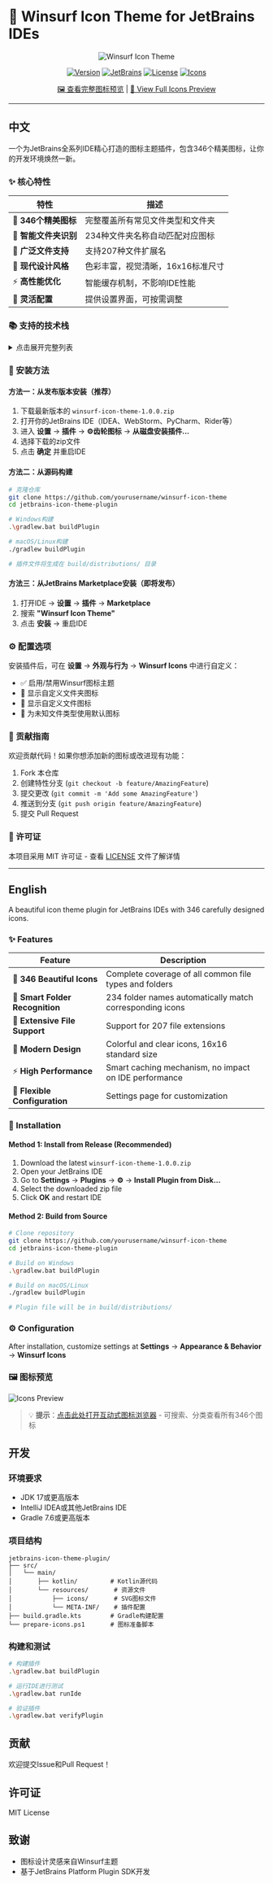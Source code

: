 # 🎨 Winsurf Icon Theme for JetBrains IDEs

<div align="center">
  
  ![Winsurf Icon Theme](showcase-social.svg)
  
  [![Version](https://img.shields.io/badge/version-1.0.0-blue.svg)](https://github.com/yzxxy010/jetbrains-winsurf-icons/releases)
  [![JetBrains](https://img.shields.io/badge/JetBrains-2023.3+-orange.svg)](https://www.jetbrains.com/)
  [![License](https://img.shields.io/badge/license-MIT-green.svg)](LICENSE)
  [![Icons](https://img.shields.io/badge/icons-346-brightgreen.svg)](showcase.html)
  
  [🖼️ 查看完整图标预览](#-图标预览) | [📸 View Full Icons Preview](#-icons-preview)
  
</div>

---

## 中文

一个为JetBrains全系列IDE精心打造的图标主题插件，包含346个精美图标，让你的开发环境焕然一新。

### ✨ 核心特性

| 特性 | 描述 |
|------|------|
| 🎯 **346个精美图标** | 完整覆盖所有常见文件类型和文件夹 |
| 📁 **智能文件夹识别** | 234种文件夹名称自动匹配对应图标 |
| 📄 **广泛文件支持** | 支持207种文件扩展名 |
| 🎨 **现代设计风格** | 色彩丰富，视觉清晰，16x16标准尺寸 |
| ⚡ **高性能优化** | 智能缓存机制，不影响IDE性能 |
| 🔧 **灵活配置** | 提供设置界面，可按需调整 |

### 📚 支持的技术栈

<details>
<summary>点击展开完整列表</summary>

#### 编程语言（40+种）
- **主流语言**：Java, Kotlin, Python, JavaScript, TypeScript, Go, Rust
- **系统语言**：C, C++, C#, Objective-C, Swift
- **脚本语言**：Ruby, PHP, Perl, Lua, Shell, PowerShell
- **函数式**：Haskell, Scala, Clojure, Erlang, Elixir, F#
- **新兴语言**：Zig, V, Nim, Crystal, Gleam

#### Web技术
- **框架**：React, Vue, Angular, Svelte, Astro, Next.js, Nuxt.js
- **样式**：CSS, SCSS, Less, Stylus, PostCSS, Tailwind
- **模板**：HTML, Pug, EJS, Handlebars, Liquid

#### 构建工具
- **打包**：Webpack, Vite, Rollup, Parcel, ESBuild
- **任务**：Gradle, Maven, Make, CMake, Bazel
- **容器**：Docker, Kubernetes, Docker Compose

#### 数据库
- SQL, MongoDB, PostgreSQL, MySQL, SQLite
- Prisma, Drizzle, TypeORM

#### 云服务
- Firebase, Supabase, Vercel, Netlify, AWS, Azure

</details>

### 🚀 安装方法

#### 方法一：从发布版本安装（推荐）

1. 下载最新版本的 `winsurf-icon-theme-1.0.0.zip`
2. 打开你的JetBrains IDE（IDEA、WebStorm、PyCharm、Rider等）
3. 进入 **设置** → **插件** → **⚙️齿轮图标** → **从磁盘安装插件...**
4. 选择下载的zip文件
5. 点击 **确定** 并重启IDE

#### 方法二：从源码构建

```bash
# 克隆仓库
git clone https://github.com/yourusername/winsurf-icon-theme
cd jetbrains-icon-theme-plugin

# Windows构建
.\gradlew.bat buildPlugin

# macOS/Linux构建
./gradlew buildPlugin

# 插件文件将生成在 build/distributions/ 目录
```

#### 方法三：从JetBrains Marketplace安装（即将发布）

1. 打开IDE → **设置** → **插件** → **Marketplace**
2. 搜索 **"Winsurf Icon Theme"**
3. 点击 **安装** → 重启IDE

### ⚙️ 配置选项

安装插件后，可在 **设置** → **外观与行为** → **Winsurf Icons** 中进行自定义：

- ✅ 启用/禁用Winsurf图标主题
- 📁 显示自定义文件夹图标
- 📄 显示自定义文件图标
- 🔄 为未知文件类型使用默认图标

### 🤝 贡献指南

欢迎贡献代码！如果你想添加新的图标或改进现有功能：

1. Fork 本仓库
2. 创建特性分支 (`git checkout -b feature/AmazingFeature`)
3. 提交更改 (`git commit -m 'Add some AmazingFeature'`)
4. 推送到分支 (`git push origin feature/AmazingFeature`)
5. 提交 Pull Request

### 📝 许可证

本项目采用 MIT 许可证 - 查看 [LICENSE](LICENSE) 文件了解详情



---

## English

A beautiful icon theme plugin for JetBrains IDEs with 346 carefully designed icons.

### ✨ Features

| Feature | Description |
|---------|-------------|
| 🎯 **346 Beautiful Icons** | Complete coverage of all common file types and folders |
| 📁 **Smart Folder Recognition** | 234 folder names automatically match corresponding icons |
| 📄 **Extensive File Support** | Support for 207 file extensions |
| 🎨 **Modern Design** | Colorful and clear icons, 16x16 standard size |
| ⚡ **High Performance** | Smart caching mechanism, no impact on IDE performance |
| 🔧 **Flexible Configuration** | Settings page for customization |

### 🚀 Installation

#### Method 1: Install from Release (Recommended)

1. Download the latest `winsurf-icon-theme-1.0.0.zip`
2. Open your JetBrains IDE
3. Go to **Settings** → **Plugins** → **⚙️** → **Install Plugin from Disk...**
4. Select the downloaded zip file
5. Click **OK** and restart IDE

#### Method 2: Build from Source

```bash
# Clone repository
git clone https://github.com/yourusername/winsurf-icon-theme
cd jetbrains-icon-theme-plugin

# Build on Windows
.\gradlew.bat buildPlugin

# Build on macOS/Linux
./gradlew buildPlugin

# Plugin file will be in build/distributions/
```

### ⚙️ Configuration

After installation, customize settings at **Settings** → **Appearance & Behavior** → **Winsurf Icons**

### 🖼️ 图标预览

![Icons Preview](windsurfIcons.png)

> 💡 **提示**：[点击此处打开互动式图标浏览器](showcase.html) - 可搜索、分类查看所有346个图标

## 开发


### 环境要求

- JDK 17或更高版本
- IntelliJ IDEA或其他JetBrains IDE
- Gradle 7.6或更高版本

### 项目结构

```
jetbrains-icon-theme-plugin/
├── src/
│   └── main/
│       ├── kotlin/         # Kotlin源代码
│       └── resources/       # 资源文件
│           ├── icons/       # SVG图标文件
│           └── META-INF/    # 插件配置
├── build.gradle.kts        # Gradle构建配置
└── prepare-icons.ps1       # 图标准备脚本
```

### 构建和测试

```bash
# 构建插件
.\gradlew.bat buildPlugin

# 运行IDE进行测试
.\gradlew.bat runIde

# 验证插件
.\gradlew.bat verifyPlugin
```

## 贡献

欢迎提交Issue和Pull Request！

## 许可证

MIT License

## 致谢

- 图标设计灵感来自Winsurf主题
- 基于JetBrains Platform Plugin SDK开发

